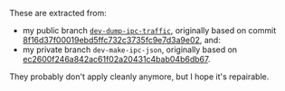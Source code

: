 These are extracted from:
- my public branch [`dev-dump-ipc-traffic`](https://github.com/BenWiederhake/serenity/tree/dev-dump-ipc-traffic), originally based on commit [8f16d37f00019ebd5ffc732c3735fc9e7d3a9e02](https://github.com/SerenityOS/serenity/commit/8f16d37f00019ebd5ffc732c3735fc9e7d3a9e02), and:
- my private branch `dev-make-ipc-json`, originally based on [ec2600f246a842ac61f02a20431c4bab04b6db67](https://github.com/SerenityOS/serenity/commit/ec2600f246a842ac61f02a20431c4bab04b6db67).

They probably don't apply cleanly anymore, but I hope it's repairable.
